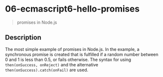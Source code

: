 # 06-ecmascript6-hello-promises
> promises in Node.js

## Description
The most simple example of promises in Node.js. In the example, a synchronous promise is created that is fulfilled if a random number between 0 and 1 is less than 0.5, or fails otherwise. The syntax for using `then(onSuccess, onReject)` and the alternative `then(onSuccess).catch(onFail)` are used.
